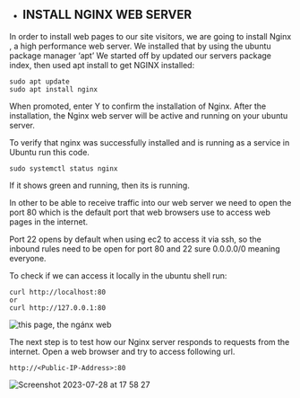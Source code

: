 * ## INSTALL NGINX WEB SERVER
In order to install web pages to our site visitors, we are going to install Nginx , a high performance web server. 
We installed that by using the ubuntu package manager ‘apt’
We started off by updated our servers package index, then used apt install to get NGINX installed:
````
sudo apt update
sudo apt install nginx
````
When promoted, enter Y to confirm the installation of Nginx. After the installation, the Nginx web server will be active and running on your ubuntu server.

To verify that nginx was successfully installed and is running as a service in Ubuntu run this code.
````
sudo systemctl status nginx
````
If it shows green and running, then its is running. 

In other to be able to receive traffic into our web server we need to open the port 80 which is the default port that web browsers use to access web pages in the internet.

Port 22 opens by default when using ec2 to access it via ssh, so the inbound rules need to be open for port 80 and 22 sure 0.0.0.0/0 meaning everyone.

To check if we can access it locally in the ubuntu shell run:

````
curl http://localhost:80
or
curl http://127.0.0.1:80
````
![this page, the ngánx web](https://github.com/Egal212/DEVOPS-PROJECTS1.0/assets/114033502/2eee388a-001a-4fb0-bd6d-c29646c85631)

The next step is to test how our Nginx server responds to requests from the internet.
Open a web browser and try to access following url.
````
http://<Public-IP-Address>:80
````
![Screenshot 2023-07-28 at 17 58 27](https://github.com/Egal212/DEVOPS-PROJECTS1.0/assets/114033502/1d9ec77d-0734-4dd0-bec8-1033e52e84d8)


